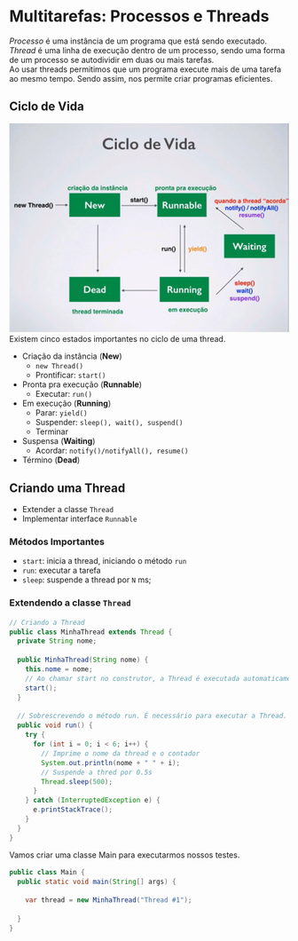 # Multitarefas: Processos e Threads

*Processo* é uma instância de um programa que está sendo executado.  
*Thread* é uma linha de execução dentro de um processo, sendo uma forma de um processo se autodividir em duas ou mais tarefas.  
Ao usar threads permitimos que um programa execute mais de uma tarefa ao mesmo tempo. Sendo assim, nos permite criar programas eficientes.

## Ciclo de Vida
![Ciclo de Vida Thread](../assets/ciclo-thread.png)
Existem cinco estados importantes no ciclo de uma thread.
- Criação da instância (**New**)
  - `new Thread()`
  - Prontificar: `start()`
- Pronta pra execução (**Runnable**)
  - Executar: `run()`
- Em execução (**Running**)
  - Parar: `yield()`
  - Suspender: `sleep(), wait(), suspend()`
  - Terminar
- Suspensa (**Waiting**)
  - Acordar: `notify()/notifyAll(), resume()`
- Término (**Dead**)

## Criando uma Thread
- Extender a classe `Thread`
- Implementar interface `Runnable`

### Métodos Importantes
- `start`: inicia a thread, iniciando o método `run`
- `run`: executar a tarefa
- `sleep`: suspende a thread por `N` ms;

### Extendendo a classe `Thread`


```java
// Criando a Thread
public class MinhaThread extends Thread {
  private String nome;

  public MinhaThread(String nome) {
    this.nome = nome;
    // Ao chamar start no construtor, a Thread é executada automaticamente no momento de criação.
    start();
  }

  // Sobrescrevendo o método run. É necessário para executar a Thread.
  public void run() {
    try {
      for (int i = 0; i < 6; i++) {
        // Imprime o nome da thread e o contador
        System.out.println(nome + " " + i);
        // Suspende a thred por 0.5s
        Thread.sleep(500);
      }
    } catch (InterruptedException e) {
      e.printStackTrace();
    }
  }
}
```
Vamos criar uma classe Main para executarmos nossos testes.
```java
public class Main {
  public static void main(String[] args) {

    var thread = new MinhaThread("Thread #1");

  }
}
```